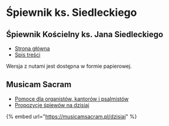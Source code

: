# Śpiewnik ks. Siedleckiego

## Śpiewnik Kościelny ks. Jana Siedleckiego

* [Strona główna](http://spiewniksiedleckiego.pl/)
* [Spis treści](http://spiewniksiedleckiego.pl/?page_id=3473)

Wersja z nutami jest dostępna w formie papierowej.

## Musicam Sacram

* [Pomoce dla organistów, kantorów i psalmistów](%20https://musicamsacram.pl/)
* [Propozycje śpiewów na dzisiaj](https://musicamsacram.pl/dzisiaj)

{% embed url="https://musicamsacram.pl/dzisiaj" %}



